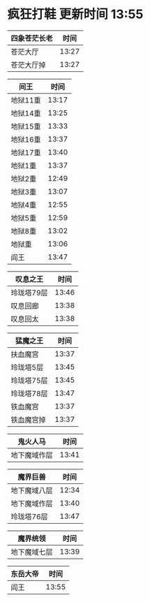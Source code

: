 # 疯狂打鞋 更新时间 13:55

| 四象苍茫长老   | 时间    |
|--------|-------|
| 苍茫大厅 | 13:27 |
| 苍茫大厅掉 | 13:27 |

| 间王   | 时间    |
|--------|-------|
| 地狱11重 | 13:17 |
| 地狱14重 | 13:25 |
| 地狱15重 | 13:33 |
| 地狱16重 | 13:37 |
| 地狱17重 | 13:40 |
| 地狱1重 | 13:37 |
| 地狱2重 | 12:49 |
| 地狱3重 | 13:07 |
| 地狱4重 | 12:55 |
| 地狱5重 | 12:59 |
| 地狱8重 | 13:02 |
| 地狱重 | 13:06 |
| 阎王 | 13:47 |

| 叹息之王   | 时间    |
|--------|-------|
| 玲珑塔79层 | 13:46 |
| 叹息回廊 | 13:38 |
| 叹息回太 | 13:38 |

| 猛魔之王   | 时间    |
|--------|-------|
| 扶血魔宫 | 13:37 |
| 玲珑塔5层 | 13:45 |
| 玲珑塔75层 | 13:45 |
| 玲珑塔78层 | 13:47 |
| 铁血魔宫 | 13:37 |
| 铁血魔宫掉 | 13:37 |

| 鬼火人马   | 时间    |
|--------|-------|
| 地下魔域作层 | 13:41 |

| 魔界巨兽   | 时间    |
|--------|-------|
| 地下魔域八层 | 12:34 |
| 地下魔域作层 | 13:40 |
| 玲珑塔76层 | 13:47 |

| 魔界统领   | 时间    |
|--------|-------|
| 地下魔域七层 | 13:39 |

| 东岳大帝   | 时间    |
|--------|-------|
| 阎王 | 13:55 |
